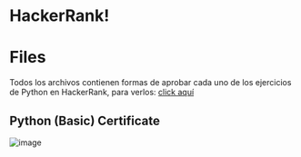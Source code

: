 # HackerRank!

# Files

Todos los archivos contienen formas de aprobar cada uno de los ejercicios de Python en HackerRank, para verlos: [click aquí](https://www.hackerrank.com/domains/python?badge_type=python)

## Python (Basic) Certificate

![image](https://user-images.githubusercontent.com/114497931/210597993-c0931edd-63f9-4057-b126-62cf5ee1c80f.png)

